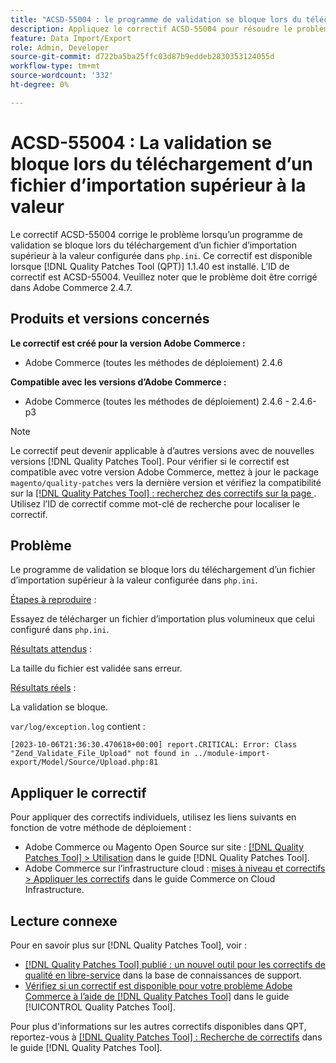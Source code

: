 ```yaml
---
title: "ACSD-55004 : le programme de validation se bloque lors du téléchargement d’un fichier d’importation supérieur à la valeur"
description: Appliquez le correctif ACSD-55004 pour résoudre le problème Adobe Commerce en raison duquel un programme de validation se bloque lors du téléchargement d’un fichier d’importation supérieur à la valeur configurée dans `php.ini`.
feature: Data Import/Export
role: Admin, Developer
source-git-commit: d722ba5ba25ffc03d87b9eddeb2830353124055d
workflow-type: tm+mt
source-wordcount: '332'
ht-degree: 0%

---
```


# ACSD-55004 : La validation se bloque lors du téléchargement d’un fichier d’importation supérieur à la valeur

Le correctif ACSD-55004 corrige le problème lorsqu’un programme de validation se bloque lors du téléchargement d’un fichier d’importation supérieur à la valeur configurée dans `php.ini`. Ce correctif est disponible lorsque [!DNL Quality Patches Tool (QPT)] 1.1.40 est installé. L’ID de correctif est ACSD-55004. Veuillez noter que le problème doit être corrigé dans Adobe Commerce 2.4.7.

## Produits et versions concernés

**Le correctif est créé pour la version Adobe Commerce :**

* Adobe Commerce (toutes les méthodes de déploiement) 2.4.6

**Compatible avec les versions d’Adobe Commerce :**

* Adobe Commerce (toutes les méthodes de déploiement) 2.4.6 - 2.4.6-p3

>[!NOTE]
>
>Le correctif peut devenir applicable à d’autres versions avec de nouvelles versions [!DNL Quality Patches Tool]. Pour vérifier si le correctif est compatible avec votre version Adobe Commerce, mettez à jour le package `magento/quality-patches` vers la dernière version et vérifiez la compatibilité sur la [[!DNL Quality Patches Tool] : recherchez des correctifs sur la page ](https://experienceleague.adobe.com/tools/commerce-quality-patches/index.html). Utilisez l’ID de correctif comme mot-clé de recherche pour localiser le correctif.

## Problème

Le programme de validation se bloque lors du téléchargement d’un fichier d’importation supérieur à la valeur configurée dans `php.ini`.

<u>Étapes à reproduire</u> :

Essayez de télécharger un fichier d’importation plus volumineux que celui configuré dans `php.ini`.

<u>Résultats attendus</u> :

La taille du fichier est validée sans erreur.

<u>Résultats réels</u> :

La validation se bloque.

`var/log/exception.log` contient :

```
[2023-10-06T21:36:30.470618+00:00] report.CRITICAL: Error: Class "Zend_Validate_File_Upload" not found in ../module-import-export/Model/Source/Upload.php:81
```

## Appliquer le correctif

Pour appliquer des correctifs individuels, utilisez les liens suivants en fonction de votre méthode de déploiement :

* Adobe Commerce ou Magento Open Source sur site : [[!DNL Quality Patches Tool] > Utilisation](https://experienceleague.adobe.com/docs/commerce-operations/tools/quality-patches-tool/usage.html) dans le guide [!DNL Quality Patches Tool].
* Adobe Commerce sur l’infrastructure cloud : [mises à niveau et correctifs > Appliquer les correctifs](https://experienceleague.adobe.com/docs/commerce-cloud-service/user-guide/develop/upgrade/apply-patches.html) dans le guide Commerce on Cloud Infrastructure.

## Lecture connexe

Pour en savoir plus sur [!DNL Quality Patches Tool], voir :

* [[!DNL Quality Patches Tool] publié : un nouvel outil pour les correctifs de qualité en libre-service](https://experienceleague.adobe.com/en/docs/commerce-knowledge-base/kb/announcements/commerce-announcements/magento-quality-patches-released-new-tool-to-self-serve-quality-patches) dans la base de connaissances de support.
* [Vérifiez si un correctif est disponible pour votre problème Adobe Commerce à l’aide de  [!DNL Quality Patches Tool]](/help/tools/quality-patches-tool/patches-available-in-qpt/check-patch-for-magento-issue-with-magento-quality-patches.md) dans le guide [!UICONTROL Quality Patches Tool].


Pour plus d&#39;informations sur les autres correctifs disponibles dans QPT, reportez-vous à [[!DNL Quality Patches Tool] : Recherche de correctifs](https://experienceleague.adobe.com/tools/commerce-quality-patches/index.html) dans le guide [!DNL Quality Patches Tool].
